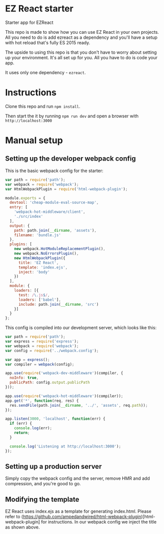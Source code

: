 # EZ React starter

Starter app for EZReact

This repo is made to show how you can use EZ React in your own projects. 
All you need to do is add ezreact as a dependency and you'll have a setup
with hot reload that's fully ES 2015 ready.

The upside to using this repo is that you don't have to worry about
setting up your environment. It's all set up for you. All you
have to do is code your app.

It uses only one dependency - `ezreact`.

# Instructions

Clone this repo and run `npm install`. 

Then start the it by running `npm run dev` and open a browser
with `http://localhost:3000` 

# Manual setup

## Setting up the developer webpack config

This is the basic webpack config for the starter:

```javascript
var path = require('path');
var webpack = require('webpack');
var HtmlWebpackPlugin = require('html-webpack-plugin');

module.exports = {
  devtool: 'cheap-module-eval-source-map',
  entry: [
    'webpack-hot-middleware/client',
    './src/index'
  ],
  output: {
    path: path.join(__dirname, 'assets'),
    filename: 'bundle.js'
  },
  plugins: [
    new webpack.HotModuleReplacementPlugin(),
    new webpack.NoErrorsPlugin(),
    new HtmlWebpackPlugin({
      title: 'EZ React',
      template: 'index.ejs',
      inject: 'body'
    })
  ],
  module: {
    loaders: [{
      test: /\.js$/,
      loaders: ['babel'],
      include: path.join(__dirname, 'src')
    }]
  }
};
```

This config is compiled into our development server, which looks like this:

```javascript
var path = require('path');
var express = require('express');
var webpack = require('webpack');
var config = require('../webpack.config');

var app = express();
var compiler = webpack(config);

app.use(require('webpack-dev-middleware')(compiler, {
  noInfo: true,
  publicPath: config.output.publicPath
}));

app.use(require('webpack-hot-middleware')(compiler));
app.get('*', function(req, res) {
  res.sendFile(path.join(__dirname, '../', 'assets', req.path));
});

app.listen(3000, 'localhost', function(err) {
  if (err) {
    console.log(err);
    return;
  }

  console.log('Listening at http://localhost:3000');
});
```

## Setting up a production server

Simply copy the webpack config and the server, remove HMR and add compression, and you're good to go.

## Modifying the template

EZ React uses index.ejs as a template for generating index.html. Please refer to (https://github.com/ampedandwired/html-webpack-plugin)[html-webpack-plugin] for instructions. In our webpack config we inject the title as shown above.
